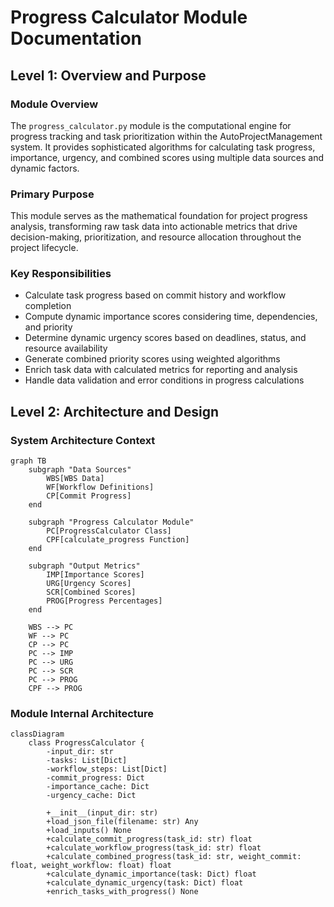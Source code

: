 # Progress Calculator Module Documentation

## Level 1: Overview and Purpose

### Module Overview
The `progress_calculator.py` module is the computational engine for progress tracking and task prioritization within the AutoProjectManagement system. It provides sophisticated algorithms for calculating task progress, importance, urgency, and combined scores using multiple data sources and dynamic factors.

### Primary Purpose
This module serves as the mathematical foundation for project progress analysis, transforming raw task data into actionable metrics that drive decision-making, prioritization, and resource allocation throughout the project lifecycle.

### Key Responsibilities
- Calculate task progress based on commit history and workflow completion
- Compute dynamic importance scores considering time, dependencies, and priority
- Determine dynamic urgency scores based on deadlines, status, and resource availability
- Generate combined priority scores using weighted algorithms
- Enrich task data with calculated metrics for reporting and analysis
- Handle data validation and error conditions in progress calculations

## Level 2: Architecture and Design

### System Architecture Context

```mermaid
graph TB
    subgraph "Data Sources"
        WBS[WBS Data]
        WF[Workflow Definitions]
        CP[Commit Progress]
    end
    
    subgraph "Progress Calculator Module"
        PC[ProgressCalculator Class]
        CPF[calculate_progress Function]
    end
    
    subgraph "Output Metrics"
        IMP[Importance Scores]
        URG[Urgency Scores]
        SCR[Combined Scores]
        PROG[Progress Percentages]
    end
    
    WBS --> PC
    WF --> PC
    CP --> PC
    PC --> IMP
    PC --> URG
    PC --> SCR
    PC --> PROG
    CPF --> PROG
```

### Module Internal Architecture

```mermaid
classDiagram
    class ProgressCalculator {
        -input_dir: str
        -tasks: List[Dict]
        -workflow_steps: List[Dict]
        -commit_progress: Dict
        -importance_cache: Dict
        -urgency_cache: Dict
        
        +__init__(input_dir: str)
        +load_json_file(filename: str) Any
        +load_inputs() None
        +calculate_commit_progress(task_id: str) float
        +calculate_workflow_progress(task_id: str) float
        +calculate_combined_progress(task_id: str, weight_commit: float, weight_workflow: float) float
        +calculate_dynamic_importance(task: Dict) float
        +calculate_dynamic_urgency(task: Dict) float
        +enrich_tasks_with_progress() None
